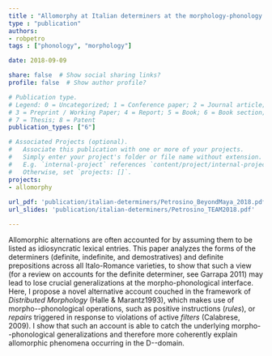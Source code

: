 ```yaml
---
title : "Allomorphy at Italian determiners at the morphology-phonology interface"
type : "publication"
authors:
- robpetro
tags : ["phonology", "morphology"]

date: 2018-09-09

share: false  # Show social sharing links?
profile: false  # Show author profile?

# Publication type.
# Legend: 0 = Uncategorized; 1 = Conference paper; 2 = Journal article;
# 3 = Preprint / Working Paper; 4 = Report; 5 = Book; 6 = Book section;
# 7 = Thesis; 8 = Patent
publication_types: ["6"]

# Associated Projects (optional).
#   Associate this publication with one or more of your projects.
#   Simply enter your project's folder or file name without extension.
#   E.g. `internal-project` references `content/project/internal-project/index.md`.
#   Otherwise, set `projects: []`.
projects:
- allomorphy
  
url_pdf: 'publication/italian-determiners/Petrosino_BeyondMaya_2018.pdf'
url_slides: 'publication/italian-determiners/Petrosino_TEAM2018.pdf'

---
```


Allomorphic alternations are often accounted for by assuming them to be listed as idiosyncratic lexical entries. This paper analyzes the forms of the determiners (definite, indefinite, and demostratives) and definite prepositions across all Italo-Romance varieties, to show that such a view (for a review on accounts for the definite determiner, see Garrapa 2011) may lead to lose crucial generalizations at the morpho-phonological interface. Here, I propose a novel alternative account couched in the framework of _Distributed Morphology_ (Halle & Marantz1993), which makes use of morpho--phonological operations, such as positive instructions (_rules_), or _repairs_ triggered in response to violations of active _filters_ (Calabrese, 2009). I show that such an account is able to catch the underlying morpho--phonological generalizations and therefore more coherently explain allomorphic phenomena occurring in the D--domain.